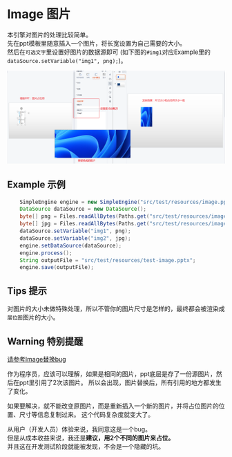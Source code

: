 # Image 图片
本引擎对图片的处理比较简单。  
先在ppt模板里随意插入一个图片，将长宽设置为自己需要的大小。  
然后在`可选文字`里设置好图片的数据源即可
(如下图的`#img1`对应Example里的`dataSource.setVariable("img1", png);`)。 

![image processor example](../images/image.png)
## Example 示例
```java
    SimpleEngine engine = new SimpleEngine("src/test/resources/image.pptx");
    DataSource dataSource = new DataSource();
    byte[] png = Files.readAllBytes(Paths.get("src/test/resources/image.png"));
    byte[] jpg = Files.readAllBytes(Paths.get("src/test/resources/image.jpg"));
    dataSource.setVariable("img1", png);
    dataSource.setVariable("img2", jpg);
    engine.setDataSource(dataSource);
    engine.process();
    String outputFile = "src/test/resources/test-image.pptx";
    engine.save(outputFile);
```
## Tips 提示
对图片的大小未做特殊处理，所以不管你的图片尺寸是怎样的，最终都会被渲染成`展位图`图片的大小。

## Warning 特别提醒
[请参考Image替换bug](https://gitee.com/jinceon/simple-ppt-engine/issues/I8C7K6)

作为程序员，应该可以理解，如果是相同的图片，ppt底层是存了一份源图片，然后在ppt里引用了2次该图片。
所以会出现，图片替换后，所有引用的地方都发生了变化。

如果要解决，就不能改变原图片，而是重新插入一个新的图片，并将占位图片的位置、尺寸等信息复制过来。
这个代码复杂度就变大了。

从用户（开发人员）体验来说，我同意这是一个bug。  
但是从成本收益来说，我还是**建议，用2个不同的图片来占位。**  
并且这在开发测试阶段就能被发现，不会是一个隐藏的坑。